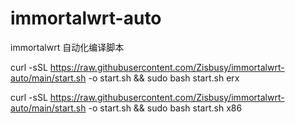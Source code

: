 # immortalwrt-auto
immortalwrt 自动化编译脚本


curl -sSL https://raw.githubusercontent.com/Zisbusy/immortalwrt-auto/main/start.sh -o start.sh && sudo bash start.sh erx

curl -sSL https://raw.githubusercontent.com/Zisbusy/immortalwrt-auto/main/start.sh -o start.sh && sudo bash start.sh x86
